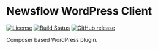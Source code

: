 # Newsflow WordPress Client

[![License](https://img.shields.io/badge/license-MIT-blue.svg)](https://github.com/elseifab/wp-newsflow.git)
[![Build Status](https://travis-ci.org/elseifab/wp-newsflow.svg?branch=master)](https://travis-ci.org/elseifab/wp-newsflow)
[![GitHub release](https://img.shields.io/github/release/elseifab/wp-newsflow.svg)](https://github.com/elseifab/wp-newsflow/archive/master.zip)

Composer based WordPress plugin.
